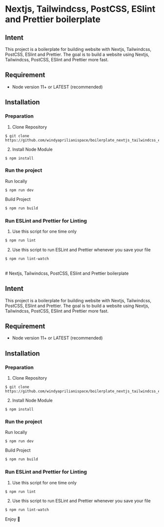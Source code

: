 # Nextjs, Tailwindcss, PostCSS, ESlint and Prettier boilerplate

## Intent
This project is a boilerplate for building website with Nextjs, Tailwindcss, PostCSS, ESlint and Prettier. The goal is to build a website using Nextjs, Tailwindcss, PostCSS, ESlint and Prettier more fast. 

## Requirement
- Node version 11+ or LATEST (recommended)

## Installation
### Preparation

1. Clone Repository
```
$ git clone https://github.com/windyaprilianispace/boilerplate_nextjs_tailwindcss_eslint_prettier
```

2. Install Node Module
```
$ npm install
```

### Run the project
Run locally
```
$ npm run dev
```

Build Project
``` bash
$ npm run build
```

### Run ESLint and Prettier for Linting
1. Use this script for one time only

```bash
$ npm run lint
```

2. Use this script to run ESLint and Prettier whenever you save your file

```bash
$ npm run lint-watch
```
<br># Nextjs, Tailwindcss, PostCSS, ESlint and Prettier boilerplate

## Intent
This project is a boilerplate for building website with Nextjs, Tailwindcss, PostCSS, ESlint and Prettier. The goal is to build a website using Nextjs, Tailwindcss, PostCSS, ESlint and Prettier more fast. 

## Requirement
- Node version 11+ or LATEST (recommended)

## Installation
### Preparation

1. Clone Repository
```
$ git clone https://github.com/windyaprilianispace/boilerplate_nextjs_tailwindcss_eslint_prettier
```

2. Install Node Module
```
$ npm install
```

### Run the project
Run locally
```
$ npm run dev
```

Build Project
``` bash
$ npm run build
```

### Run ESLint and Prettier for Linting
1. Use this script for one time only

```bash
$ npm run lint
```

2. Use this script to run ESLint and Prettier whenever you save your file

```bash
$ npm run lint-watch
```

Enjoy 🍻
